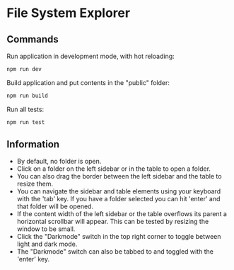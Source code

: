 # File System Explorer

## Commands

Run application in development mode, with hot reloading:

```sh
npm run dev
```

Build application and put contents in the "public" folder:

```sh
npm run build
```

Run all tests:

```sh
npm run test
```

## Information

- By default, no folder is open.
- Click on a folder on the left sidebar or in the table to open a folder.
- You can also drag the border between the left sidebar and the table to resize them.
- You can navigate the sidebar and table elements using your keyboard with the 'tab' key. If you have a folder selected you can hit 'enter' and that folder will be opened.
- If the content width of the left sidebar or the table overflows its parent a horizontal scrollbar will appear. This can be tested by resizing the window to be small.
- Click the "Darkmode" switch in the top right corner to toggle between light and dark mode.
- The "Darkmode" switch can also be tabbed to and toggled with the 'enter' key.

